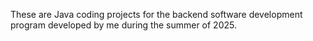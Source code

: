 These are Java coding projects for the backend software development program developed by me during the summer of 2025.
